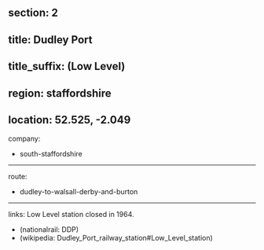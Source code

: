 section: 2
----
title: Dudley Port
----
title_suffix: (Low Level)
----
region: staffordshire
----
location: 52.525, -2.049
----
company:
- south-staffordshire
----
route:
- dudley-to-walsall-derby-and-burton
----
links:
Low Level station closed in 1964.
- (nationalrail: DDP)
- (wikipedia: Dudley_Port_railway_station#Low_Level_station)

